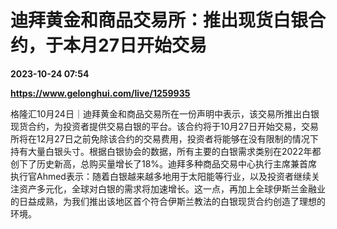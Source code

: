 # 迪拜黄金和商品交易所：推出现货白银合约，于本月27日开始交易

**2023-10-24 07:54**

**https://www.gelonghui.com/live/1259935**

格隆汇10月24日｜迪拜黄金和商品交易所在一份声明中表示，该交易所推出白银现货合约，为投资者提供交易白银的平台。该合约将于10月27日开始交易，交易所将在12月27日之前免除该合约的交易费用，投资者将能够在没有限制的情况下持有大量白银头寸。根据白银协会的数据，所有主要的白银需求类别在2022年都创下了历史新高，总购买量增长了18%。迪拜多种商品交易中心执行主席兼首席执行官Ahmed表示：随着白银越来越多地用于太阳能等行业，以及投资者继续关注资产多元化，全球对白银的需求将加速增长。这一点，再加上全球伊斯兰金融业的日益成熟，为我们推出该地区首个符合伊斯兰教法的白银现货合约创造了理想的环境。